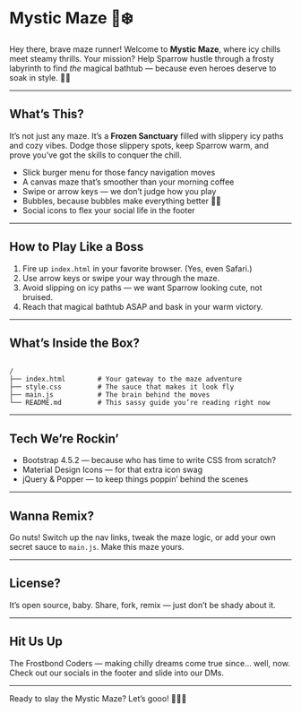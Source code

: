 # Mystic Maze 🚿❄️

Hey there, brave maze runner! Welcome to **Mystic Maze**, where icy chills meet steamy thrills. Your mission? Help Sparrow hustle through a frosty labyrinth to find *the* magical bathtub — because even heroes deserve to soak in style. 💅✨

---

## What’s This?

It’s not just any maze. It’s a **Frozen Sanctuary** filled with slippery icy paths and cozy vibes. Dodge those slippery spots, keep Sparrow warm, and prove you’ve got the skills to conquer the chill.

- Slick burger menu for those fancy navigation moves
- A canvas maze that’s smoother than your morning coffee
- Swipe or arrow keys — we don’t judge how you play
- Bubbles, because bubbles make everything better 🛁💖
- Social icons to flex your social life in the footer

---

## How to Play Like a Boss

1. Fire up `index.html` in your favorite browser. (Yes, even Safari.)
2. Use arrow keys or swipe your way through the maze.
3. Avoid slipping on icy paths — we want Sparrow looking cute, not bruised.
4. Reach that magical bathtub ASAP and bask in your warm victory.

---

## What’s Inside the Box?

```

/
├── index.html        # Your gateway to the maze adventure
├── style.css         # The sauce that makes it look fly
├── main.js           # The brain behind the moves
└── README.md         # This sassy guide you’re reading right now

```

---

## Tech We’re Rockin’

- Bootstrap 4.5.2 — because who has time to write CSS from scratch?
- Material Design Icons — for that extra icon swag
- jQuery & Popper — to keep things poppin’ behind the scenes

---

## Wanna Remix?

Go nuts! Switch up the nav links, tweak the maze logic, or add your own secret sauce to `main.js`. Make this maze yours.

---

## License?

It’s open source, baby. Share, fork, remix — just don’t be shady about it.

---

## Hit Us Up

The Frostbond Coders — making chilly dreams come true since… well, now. Check out our socials in the footer and slide into our DMs.

---

Ready to slay the Mystic Maze? Let’s gooo! 🚀🛁🔥